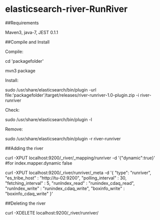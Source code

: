 elasticsearch-river-RunRiver
==========================

##Requirements

Maven3, java-7, JEST 0.1.1

##Compile and Install

Compile:

cd 'packagefolder'

mvn3 package

Install:

sudo /usr/share/elasticsearch/bin/plugin -url file:'packagefolder'/target/releases/river-runriver-1.0-plugin.zip -i river-runriver

Check:

sudo /usr/share/elasticsearch/bin/plugin  -l

Remove:

sudo /usr/share/elasticsearch/bin/plugin  -r river-runriver


##Adding the river

curl -XPUT localhost:9200/_river/_mapping/runriver -d '{"dynamic":true}'  #for index.mapper.dynamic false

curl -XPUT localhost:9200/_river/runriver/_meta -d '{
    "type": "runriver",
    "es_tribe_host" : "http://tu-02:9200",
    "polling_interval" : 30,
    "fetching_interval" : 5,
    "runIndex_read" : "runindex_cdaq_read",
    "runIndex_write" : "runindex_cdaq_write",
    "boxinfo_write" : "boxinfo_cdaq_write"
}'

##Deleting the river

curl -XDELETE localhost:9200/_river/runriver/


